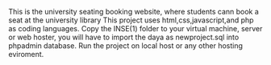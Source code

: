 This is the university seating booking website, where students cann book a seat at the university library
This project uses html,css,javascript,and php as coding languages. 
Copy the INSE(1) folder to your virtual machine, server or web hoster,
you will have to import the daya as newproject.sql into phpadmin database.
Run the project on local host or any other hosting eviroment.

